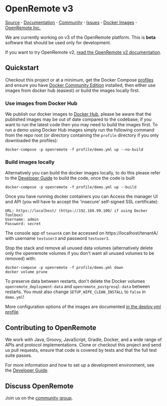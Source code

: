 # OpenRemote v3

[Source](https://github.com/openremote/openremote) **·** [Documentation](https://github.com/openremote/openremote/wiki) **·** [Community](https://groups.google.com/forum/#!forum/openremotecommunity) **·** [Issues](https://github.com/openremote/openremote/issues) **·** [Docker Images](https://hub.docker.com/u/openremote/) **·** [OpenRemote Inc.](https://openremote.io)

We are currently working on v3 of the OpenRemote platform. This is **beta** software that should be used only for development.

If you want to try OpenRemote v2, [read the OpenRemote v2 documentation](https://github.com/openremote/Documentation/wiki).

## Quickstart

Checkout this project or at a minimum, get the Docker Compose [profiles](profile/) and ensure you have [Docker Community Edition](https://www.docker.com/) installed, then either use images from docker hub (easiest) or build the images locally first.

### Use images from Docker Hub
We publish our docker images to [Docker Hub](https://hub.docker.com/u/openremote/), please be aware that the published images may be out of date compared to the codebase, if you want to run the latest code then you may need to build the images first. To run a demo using Docker Hub images simply run the following command from the repo root (or directory containing the `profile` directory if you only downloaded the profiles):

```
docker-compose -p openremote -f profile/demo.yml up --no-build
```

### Build images locally
Alternatively you can build the docker images locally, to do this please refer to the [Developer Guide](https://github.com/openremote/openremote/wiki/Developer-Guide%3A-Building-the-code) to build the code, once the code is built

```
docker-compose -p openremote -f profile/demo.yml up --build
```

Once you have running docker containers you can Access the manager UI and API (you will have to accept the 'insecure' self-signed SSL certificate):

```
URL: https://localhost/ (https://192.168.99.100/ if using Docker Toolbox)
Username: admin
Password: secret
```
                                                
The console app of `tenantA` can be accessed on https://localhost/tenantA/ with username `testuser3` and password `testuser3`.

Stop the stack and remove all unused data volumes (alternatively delete only the openremote volumes if you don't want all unused volumes to be removed) with:

```
docker-compose -p openremote -f profile/demo.yml down
docker volume prune
```

To preserve data between restarts, don't delete the Docker volumes `openremote_deployment-data` and `openremote_postgresql-data` between restarts. You must also change `SETUP_WIPE_CLEAN_INSTALL` to `false` in `demo.yml`!

More configuration options of the images are documented [in the deploy.yml profile](https://github.com/openremote/openremote/blob/master/profile/deploy.yml).


## Contributing to OpenRemote

We work with Java, Groovy, JavaScript, Gradle, Docker, and a wide range of APIs and protocol implementations. Clone or checkout this project and send us pull requests, ensure that code is covered by tests and that the full test suite passes.

For more information and how to set up a development environment, see the [Developer Guide](https://github.com/openremote/openremote/wiki).


## Discuss OpenRemote

Join us on the [community group](https://groups.google.com/forum/#!forum/openremotecommunity).
